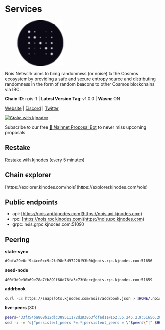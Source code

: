 # Services

<figure><img src="https://raw.githubusercontent.com/kj89/cosmos-images/main/logos/nois.png" width="150" alt=""><figcaption></figcaption></figure>

Nois Network aims to bring randomness (or noise)  to the Cosmos ecosystem by providing a safe and  secure entropy source and distributing randomness  in the form of random beacons to other Cosmos blockchains via IBC.

**Chain ID**: nois-1 | **Latest Version Tag**: v1.0.0 | **Wasm**: ON

[Website](https://nois.network) | [Discord](https://discord.gg/dHdpwtEb6F) | [Twitter](https://twitter.com/NoisRNG)

[![Stake with kjnodes](https://i.ibb.co/cr44Q8j/button-stake-with-kjnodes.png)](https://restake.app/nois/noisvaloper1fe7ju873fkknmfrmytaft93y5rlf0xcrqtp39k)

Subscribe to our free [🤖 Mainnet Proposal Bot](https://t.me/kjnodes_proposal_bot) to never miss upcoming proposals

## Restake

[Restake with kjnodes](https://restake.app/nois/noisvaloper1fe7ju873fkknmfrmytaft93y5rlf0xcrqtp39k) (every 5 minutes)
## Chain explorer
[https://explorer.kjnodes.com/nois](https://explorer.kjnodes.com/nois)

## Public endpoints

* api: [https://nois.api.kjnodes.com](https://nois.api.kjnodes.com)
* rpc: [https://nois.rpc.kjnodes.com](https://nois.rpc.kjnodes.com)
* grpc: nois.grpc.kjnodes.com:51090

## Peering

**state-sync**

```text
d9bfa29e0cf9c4ce0cc9c26d98e5d97228f93b0b@nois.rpc.kjnodes.com:51656
```

**seed-node**

```text
400f3d9e30b69e78a7fb891f60d76fa3c73f0ecc@nois.rpc.kjnodes.com:51659
```

**addrbook**
```bash
curl -Ls https://snapshots.kjnodes.com/nois/addrbook.json > $HOME/.noisd/config/addrbook.json
```

**live-peers** (30)
```bash
peers="33f354ba808b12dbc389511172d283863fdfed11@162.55.245.219:51656,288e7a14ccac3cdc1d8ab20335d4c48edf5930f2@84.46.250.136:17356,6ef1914f30ac7becdf2c718b65c61cd618b7021a@57.128.144.242:26656,d9bfa29e0cf9c4ce0cc9c26d98e5d97228f93b0b@65.109.88.38:51656,483678c263d8ceb45b11e450628928d05c641187@194.163.167.138:60656,95eeb1ac374e4144b05b36f6c5986472e7ef698f@135.181.209.51:26786,922d90c7ef1840c984fcfa387a491c8d3c4481dc@65.108.141.109:55656,9d21af60ad2568ffcb55a0bd0eb03b6cfa2644c5@49.12.120.113:26656,c86b0c3ffb4fa65b188ac68d2872a9d91559bce1@65.21.55.133:26656,2e1d9305a5be27fc708ea7bc2fade939be1259e6@65.108.82.62:51656,8ec2fee6c37c07cc5af57ec870015a0191d4707d@65.108.65.36:51656,ebc272824924ea1a27ea3183dd0b9ba713494f83@195.3.220.136:27286,eeb51b9e6c7d6de977e3c6419f3bba78263b4b7e@192.99.32.49:26656,83e530ade685efa61579eccd9f990462cd0ff36e@5.189.157.124:21656,5cb88ba0649f0ae6e7bb7df9aa6a630702bd3643@91.107.192.45:26656,0ede37f273933f5f9d6644f68e51128c6332c431@65.108.11.234:26656,563162895c3152ba7c46b115cd79f5d75017e9dc@65.108.138.80:17356,acf21becb9397db3dc7ad29cd11993c8869d0ad3@65.21.52.246:26656,6eb54f48d03c2da8ab354c99ba25c80ccdeb5127@37.27.0.53:26656,1893178693fc4e376f8c093ae30e44e27619f79c@198.244.213.94:25156,c98c58a8cd821f8814bb995d30299e76abb485aa@142.132.194.157:26456,b26e5ac4afbadf96ad31ee3aeb5e6557f2894037@65.108.199.222:30656,171b9d4700909ec297641aa8a69d45b4149f0d1d@141.94.193.28:55726,e541e3a182bcb8d8da8cea17716d12f0b730a0a6@144.76.40.53:17356,763f4cd38f0685616b6657d9a34c1cdbf01ca90c@212.23.222.109:26456,3784e5ecd7f703c8a37427463e9c7c7b31389345@142.132.211.91:51656,2eec0137328523738936d50b0e0f08deb42da7f4@138.201.204.5:38656,41caa4106f68977e3a5123e56f57934a2d34a1c1@185.16.38.210:27286,c10bacf94b9a70fa57acfa1aaa4498b84eb4109e@195.201.243.40:17356,7b7afef902cf7b10791c42b493b2c61a7e8b2c6a@65.21.225.10:19656"
sed -i -e "s|^persistent_peers *=.*|persistent_peers = \"$peers\"|" $HOME/.noisd/config/config.toml
```
